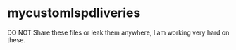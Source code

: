 # mycustomlspdliveries

DO NOT Share these files or leak them anywhere, I am working very hard on these.
